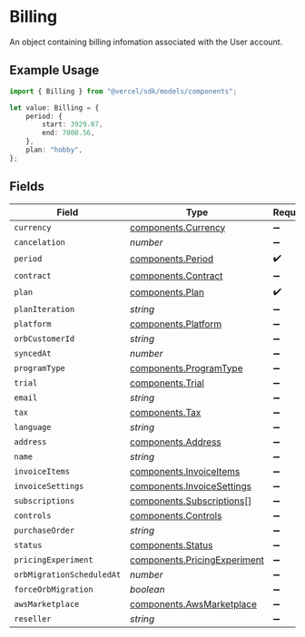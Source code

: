 # Billing

An object containing billing infomation associated with the User account.

## Example Usage

```typescript
import { Billing } from "@vercel/sdk/models/components";

let value: Billing = {
    period: {
        start: 3929.67,
        end: 7008.56,
    },
    plan: "hobby",
};
```

## Fields

| Field                                                                        | Type                                                                         | Required                                                                     | Description                                                                  |
| ---------------------------------------------------------------------------- | ---------------------------------------------------------------------------- | ---------------------------------------------------------------------------- | ---------------------------------------------------------------------------- |
| `currency`                                                                   | [components.Currency](../../models/components/currency.md)                   | :heavy_minus_sign:                                                           | N/A                                                                          |
| `cancelation`                                                                | *number*                                                                     | :heavy_minus_sign:                                                           | N/A                                                                          |
| `period`                                                                     | [components.Period](../../models/components/period.md)                       | :heavy_check_mark:                                                           | N/A                                                                          |
| `contract`                                                                   | [components.Contract](../../models/components/contract.md)                   | :heavy_minus_sign:                                                           | N/A                                                                          |
| `plan`                                                                       | [components.Plan](../../models/components/plan.md)                           | :heavy_check_mark:                                                           | N/A                                                                          |
| `planIteration`                                                              | *string*                                                                     | :heavy_minus_sign:                                                           | N/A                                                                          |
| `platform`                                                                   | [components.Platform](../../models/components/platform.md)                   | :heavy_minus_sign:                                                           | N/A                                                                          |
| `orbCustomerId`                                                              | *string*                                                                     | :heavy_minus_sign:                                                           | N/A                                                                          |
| `syncedAt`                                                                   | *number*                                                                     | :heavy_minus_sign:                                                           | N/A                                                                          |
| `programType`                                                                | [components.ProgramType](../../models/components/programtype.md)             | :heavy_minus_sign:                                                           | N/A                                                                          |
| `trial`                                                                      | [components.Trial](../../models/components/trial.md)                         | :heavy_minus_sign:                                                           | N/A                                                                          |
| `email`                                                                      | *string*                                                                     | :heavy_minus_sign:                                                           | N/A                                                                          |
| `tax`                                                                        | [components.Tax](../../models/components/tax.md)                             | :heavy_minus_sign:                                                           | N/A                                                                          |
| `language`                                                                   | *string*                                                                     | :heavy_minus_sign:                                                           | N/A                                                                          |
| `address`                                                                    | [components.Address](../../models/components/address.md)                     | :heavy_minus_sign:                                                           | N/A                                                                          |
| `name`                                                                       | *string*                                                                     | :heavy_minus_sign:                                                           | N/A                                                                          |
| `invoiceItems`                                                               | [components.InvoiceItems](../../models/components/invoiceitems.md)           | :heavy_minus_sign:                                                           | N/A                                                                          |
| `invoiceSettings`                                                            | [components.InvoiceSettings](../../models/components/invoicesettings.md)     | :heavy_minus_sign:                                                           | N/A                                                                          |
| `subscriptions`                                                              | [components.Subscriptions](../../models/components/subscriptions.md)[]       | :heavy_minus_sign:                                                           | N/A                                                                          |
| `controls`                                                                   | [components.Controls](../../models/components/controls.md)                   | :heavy_minus_sign:                                                           | N/A                                                                          |
| `purchaseOrder`                                                              | *string*                                                                     | :heavy_minus_sign:                                                           | N/A                                                                          |
| `status`                                                                     | [components.Status](../../models/components/status.md)                       | :heavy_minus_sign:                                                           | N/A                                                                          |
| `pricingExperiment`                                                          | [components.PricingExperiment](../../models/components/pricingexperiment.md) | :heavy_minus_sign:                                                           | N/A                                                                          |
| `orbMigrationScheduledAt`                                                    | *number*                                                                     | :heavy_minus_sign:                                                           | N/A                                                                          |
| `forceOrbMigration`                                                          | *boolean*                                                                    | :heavy_minus_sign:                                                           | N/A                                                                          |
| `awsMarketplace`                                                             | [components.AwsMarketplace](../../models/components/awsmarketplace.md)       | :heavy_minus_sign:                                                           | N/A                                                                          |
| `reseller`                                                                   | *string*                                                                     | :heavy_minus_sign:                                                           | N/A                                                                          |